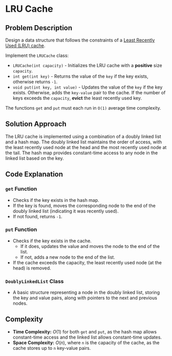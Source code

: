 # LRU Cache

## Problem Description

Design a data structure that follows the constraints of a [Least Recently Used (LRU) cache](https://en.wikipedia.org/wiki/Cache_replacement_policies#LRU). 

Implement the `LRUCache` class:

- `LRUCache(int capacity)` - Initializes the LRU cache with a **positive** size `capacity`.
- `int get(int key)` - Returns the value of the `key` if the key exists, otherwise returns `-1`.
- `void put(int key, int value)` - Updates the value of the `key` if the key exists. Otherwise, adds the `key-value` pair to the cache. If the number of keys exceeds the `capacity`, **evict** the least recently used key.

The functions `get` and `put` must each run in `O(1)` average time complexity.

## Solution Approach

The LRU cache is implemented using a combination of a doubly linked list and a hash map. The doubly linked list maintains the order of access, with the least recently used node at the head and the most recently used node at the tail. The hash map provides constant-time access to any node in the linked list based on the key.

## Code Explanation

### `get` Function

- Checks if the key exists in the hash map.
- If the key is found, moves the corresponding node to the end of the doubly linked list (indicating it was recently used).
- If not found, returns `-1`.

### `put` Function

- Checks if the key exists in the cache.
  - If it does, updates the value and moves the node to the end of the list.
  - If not, adds a new node to the end of the list.
- If the cache exceeds the capacity, the least recently used node (at the head) is removed.

### `DoublyLinkedList` Class

- A basic structure representing a node in the doubly linked list, storing the key and value pairs, along with pointers to the next and previous nodes.

## Complexity

- **Time Complexity:** $O(1)$ for both `get` and `put`, as the hash map allows constant-time access and the linked list allows constant-time updates.
- **Space Complexity:** $O(n)$, where `n` is the capacity of the cache, as the cache stores up to `n` key-value pairs.
